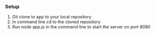 ### Setup
1. Git clone to app to your local repository
2. In command line cd to the cloned repository
3. Run node app.js in the command line to start the server on port 8080
